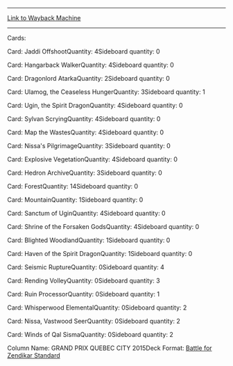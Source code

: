 
---
[Link to Wayback Machine](https://web.archive.org/web/20151115132635/http://magic.wizards.com/en/articles/decks/jake-mondellos-red-green-eldrazi-2015-10-25)

[_metadata_:generator]:- "Drupal 7 (http://drupal.org)"
[_metadata_:node]:- "820076"
[_metadata_:publish_date]:- "2015-10-25"
[_metadata_:source]:- "article"
[_metadata_:title]:- "Jake Mondello's Red-Green Eldrazi"
[_metadata_:wayback_capture_timestamp]:- "2015-11-15 13:26:35"
[_metadata_:wayback_raw_url]:- "https://web.archive.org/web/20151115132635id_/http://magic.wizards.com/en/articles/decks/jake-mondellos-red-green-eldrazi-2015-10-25"
[_metadata_:wayback_url]:- "http://magic.wizards.com/en/articles/decks/jake-mondellos-red-green-eldrazi-2015-10-25"
---





Cards: 

Card: Jaddi OffshootQuantity: 4Sideboard quantity: 0 



Card: Hangarback WalkerQuantity: 4Sideboard quantity: 0 



Card: Dragonlord AtarkaQuantity: 2Sideboard quantity: 0 



Card: Ulamog, the Ceaseless HungerQuantity: 3Sideboard quantity: 1 



Card: Ugin, the Spirit DragonQuantity: 4Sideboard quantity: 0 



Card: Sylvan ScryingQuantity: 4Sideboard quantity: 0 



Card: Map the WastesQuantity: 4Sideboard quantity: 0 



Card: Nissa's PilgrimageQuantity: 3Sideboard quantity: 0 



Card: Explosive VegetationQuantity: 4Sideboard quantity: 0 



Card: Hedron ArchiveQuantity: 3Sideboard quantity: 0 



Card: ForestQuantity: 14Sideboard quantity: 0 



Card: MountainQuantity: 1Sideboard quantity: 0 



Card: Sanctum of UginQuantity: 4Sideboard quantity: 0 



Card: Shrine of the Forsaken GodsQuantity: 4Sideboard quantity: 0 



Card: Blighted WoodlandQuantity: 1Sideboard quantity: 0 



Card: Haven of the Spirit DragonQuantity: 1Sideboard quantity: 0 



Card: Seismic RuptureQuantity: 0Sideboard quantity: 4 



Card: Rending VolleyQuantity: 0Sideboard quantity: 3 



Card: Ruin ProcessorQuantity: 0Sideboard quantity: 1 



Card: Whisperwood ElementalQuantity: 0Sideboard quantity: 2 



Card: Nissa, Vastwood SeerQuantity: 0Sideboard quantity: 2 



Card: Winds of Qal SismaQuantity: 0Sideboard quantity: 2 

Column Name: GRAND PRIX QUEBEC CITY 2015Deck Format: [Battle for Zendikar Standard](/en/deck-format/battle-zendikar-standard)


 

 

